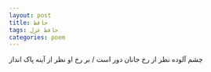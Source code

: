 ```yaml
---
layout: post
title: حافظ
tags: حافظ غزل
categories: poem
---
```


چشم آلوده نظر از رخ جانان دور است / بر رخ او نظر از آینه پاک انداز